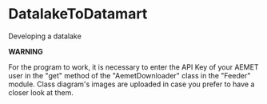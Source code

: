 # DatalakeToDatamart
Developing a datalake

**WARNING**

For the program to work, it is necessary to enter the API Key of your AEMET user in the "get" method of the "AemetDownloader" class in the "Feeder" module.
Class diagram's images are uploaded in case you prefer to have a closer look at them.
